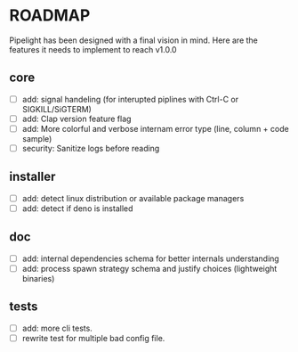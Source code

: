 # ROADMAP

Pipelight has been designed with a final vision in mind.
Here are the features it needs to implement to reach v1.0.0

## core

- [ ] add: signal handeling (for interupted piplines with Ctrl-C or SIGKILL/SiGTERM)
- [ ] add: Clap version feature flag
- [ ] add: More colorful and verbose internam error type (line, column + code sample)
- [ ] security: Sanitize logs before reading

## installer

- [ ] add: detect linux distribution or available package managers
- [ ] add: detect if deno is installed

## doc

- [ ] add: internal dependencies schema for better internals understanding
- [ ] add: process spawn strategy schema and justify choices (lightweight binaries)

## tests

- [ ] add: more cli tests.
- [ ] rewrite test for multiple bad config file.
